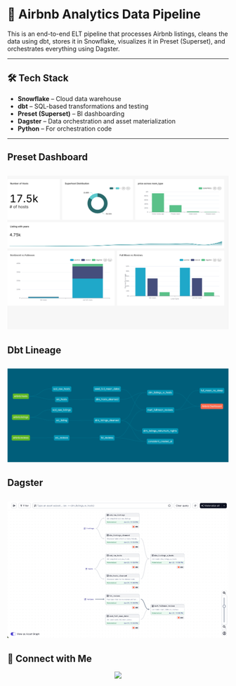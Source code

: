 # 🏡 Airbnb Analytics Data Pipeline

This is an end-to-end ELT pipeline that processes Airbnb listings, cleans the data using dbt, stores it in Snowflake, visualizes it in Preset (Superset), and orchestrates everything using Dagster.

---

## 🛠️ Tech Stack

- **Snowflake** – Cloud data warehouse
- **dbt** – SQL-based transformations and testing
- **Preset (Superset)** – BI dashboarding
- **Dagster** – Data orchestration and asset materialization
- **Python** – For orchestration code

---

## Preset Dashboard 
![dbt](<assets/Dashboard.png>)
---

## Dbt Lineage
![dbt](<assets/dbt_lineage.png>)
---

## Dagster
![dbt](<assets/dagster.png>)
---

## 🔗 Connect with Me  
<p align="center">
  <a href="https://www.linkedin.com/in/omar-mohamed-elgharib-2a337814b/">
    <img src="https://img.shields.io/badge/LinkedIn-OmarElgharib-0077B5?style=for-the-badge&logo=linkedin&logoColor=white">
  </a>
</p>
